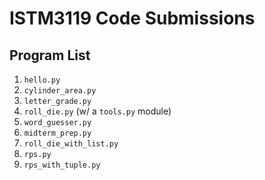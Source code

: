 # ISTM3119 Code Submissions

## Program List
1. `hello.py`
2. `cylinder_area.py`
3. `letter_grade.py`
4. `roll_die.py` (w/ a `tools.py` module)
5. `word_guesser.py`
6. `midterm_prep.py`
7. `roll_die_with_list.py`
8. `rps.py`
9. `rps_with_tuple.py`
